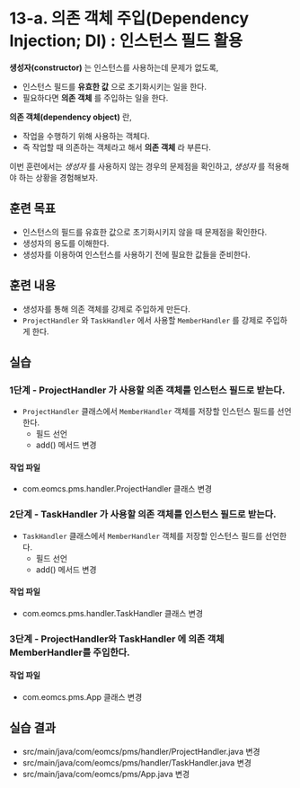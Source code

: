 # 13-a. 의존 객체 주입(Dependency Injection; DI) : 인스턴스 필드 활용

**생성자(constructor)** 는 인스턴스를 사용하는데 문제가 없도록,

- 인스턴스 필드를 **유효한 값** 으로 초기화시키는 일을 한다.
- 필요하다면 **의존 객체** 를 주입하는 일을 한다.


**의존 객체(dependency object)** 란,

- 작업을 수행하기 위해 사용하는 객체다.
- 즉 작업할 때 의존하는 객체라고 해서 **의존 객체** 라 부른다.

이번 훈련에서는 *생성자* 를 사용하지 않는 경우의 문제점을 확인하고,
*생성자* 를 적용해야 하는 상황을 경험해보자.

## 훈련 목표

- 인스턴스의 필드를 유효한 값으로 초기화시키지 않을 때 문제점을 확인한다.
- 생성자의 용도를 이해한다.
- 생성자를 이용하여 인스턴스를 사용하기 전에 필요한 값들을 준비한다.

## 훈련 내용

- 생성자를 통해 의존 객체를 강제로 주입하게 만든다.
- `ProjectHandler` 와 `TaskHandler` 에서 사용할 `MemberHandler` 를 강제로 주입하게 한다.


## 실습

### 1단계 - ProjectHandler 가 사용할 의존 객체를 인스턴스 필드로 받는다.

- `ProjectHandler` 클래스에서 `MemberHandler` 객체를 저장할 인스턴스 필드를 선언한다.
   - 필드 선언
   - add() 메서드 변경
#### 작업 파일

- com.eomcs.pms.handler.ProjectHandler 클래스 변경

### 2단계 - TaskHandler 가 사용할 의존 객체를 인스턴스 필드로 받는다.

- `TaskHandler` 클래스에서 `MemberHandler` 객체를 저장할 인스턴스 필드를 선언한다.
   - 필드 선언
   - add() 메서드 변경

#### 작업 파일

- com.eomcs.pms.handler.TaskHandler 클래스 변경

### 3단계 - ProjectHandler와 TaskHandler 에 의존 객체 MemberHandler를 주입한다.

#### 작업 파일

- com.eomcs.pms.App 클래스 변경


## 실습 결과

- src/main/java/com/eomcs/pms/handler/ProjectHandler.java 변경
- src/main/java/com/eomcs/pms/handler/TaskHandler.java 변경
- src/main/java/com/eomcs/pms/App.java 변경
